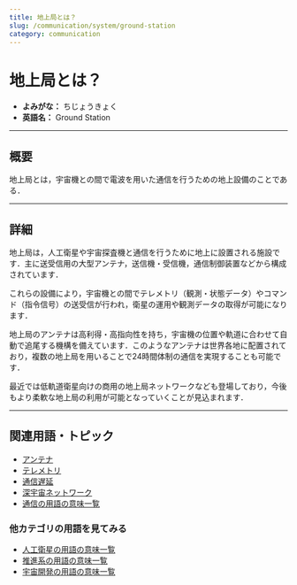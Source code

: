 ```yaml
---
title: 地上局とは？
slug: /communication/system/ground-station
category: communication
---
```


# 地上局とは？

- **よみがな：** ちじょうきょく  
- **英語名：** Ground Station  

---

## 概要

地上局とは，宇宙機との間で電波を用いた通信を行うための地上設備のことである．

---

## 詳細

地上局は，人工衛星や宇宙探査機と通信を行うために地上に設置される施設です．主に送受信用の大型アンテナ，送信機・受信機，通信制御装置などから構成されています．

これらの設備により，宇宙機との間でテレメトリ（観測・状態データ）やコマンド（指令信号）の送受信が行われ，衛星の運用や観測データの取得が可能になります．

地上局のアンテナは高利得・高指向性を持ち，宇宙機の位置や軌道に合わせて自動で追尾する機構を備えています．このようなアンテナは世界各地に配置されており，複数の地上局を用いることで24時間体制の通信を実現することも可能です．

最近では低軌道衛星向けの商用の地上局ネットワークなども登場しており，今後もより柔軟な地上局の利用が可能となっていくことが見込まれます．

---

## 関連用語・トピック

- [アンテナ](/docs/communication/technology/antenna)
- [テレメトリ](/docs/communication/system/telemetry)
- [通信遅延](/docs/communication/technology/communication-delay)
- [深宇宙ネットワーク](/docs/communication/system/dsn)
- [通信の用語の意味一覧](/docs/category/communication)

### 他カテゴリの用語を見てみる
- [人工衛星の用語の意味一覧](/docs/category/satellite)
- [推進系の用語の意味一覧](/docs/category/propulsion)
- [宇宙開発の用語の意味一覧](/docs/category/glossary)

